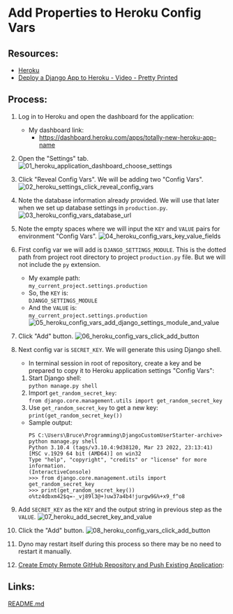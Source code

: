 # Add Properties to Heroku Config Vars

## Resources:
* [Heroku](https://www.heroku.com/)
* [Deploy a Django App to Heroku - Video - Pretty Printed](https://www.youtube.com/watch?v=GMbVzl_aLxM)

## Process:
1. Log in to Heroku and open the dashboard for the application:
    * My dashboard link:
        * https://dashboard.heroku.com/apps/totally-new-heroku-app-name
1. Open the "Settings" tab.
![01_heroku_application_dashboard_choose_settings](https://user-images.githubusercontent.com/47562501/174670415-0d1161b8-f961-4e51-9cb3-cc2378226e45.png)

1. Click "Reveal Config Vars". We will be adding two "Config Vars".
![02_heroku_settings_click_reveal_config_vars](https://user-images.githubusercontent.com/47562501/174670444-789944c3-a649-4940-84c0-56fcf3003885.png)

1. Note the database information already provided. We will use that later when we set up database settings in `production.py`.
![03_heroku_config_vars_database_url](https://user-images.githubusercontent.com/47562501/174670891-029b14cb-476e-4548-b03d-9639e96cce29.png)

1. Note the empty spaces where we will input the `KEY` and `VALUE` pairs for environment "Config Vars".
![04_heroku_config_vars_key_value_fields](https://user-images.githubusercontent.com/47562501/174670940-ffeaaff4-c703-44a7-91cc-fd9a610caff5.png)

1. First config var we will add is `DJANGO_SETTINGS_MODULE`. This is the dotted path from project root directory to project `production.py` file. But we will not include the `py` extension.
    * My example path:  
    `my_current_project.settings.production`
    * So, the `KEY` is:  
    `DJANGO_SETTINGS_MODULE`
    * And the `VALUE` is:  
    `my_current_project.settings.production`
![05_heroku_config_vars_add_django_settings_module_and_value](https://user-images.githubusercontent.com/47562501/174670971-b8096ff2-98d7-46a4-9158-bb022eb96083.png)

1. Click "Add" button.
![06_heroku_config_vars_click_add_button](https://user-images.githubusercontent.com/47562501/174671083-ca3a4e5e-5c66-4222-adb4-cf515416fe70.png)

1. Next config var is `SECRET_KEY`. We will generate this using Django shell.
    * In terminal session in root of repository, create a key and be prepared to copy it to Heroku application settings "Config Vars":
    1. Start Django shell:  
    `python manage.py shell`
    1. Import `get_random_secret_key`:  
    `from django.core.management.utils import get_random_secret_key`
    1. Use `get_random_secret_key` to get a new key:  
    `print(get_random_secret_key())`
    * Sample output:
        ```
        PS C:\Users\Bruce\Programming\DjangoCustomUserStarter-archive> python manage.py shell
        Python 3.10.4 (tags/v3.10.4:9d38120, Mar 23 2022, 23:13:41) [MSC v.1929 64 bit (AMD64)] on win32
        Type "help", "copyright", "credits" or "license" for more information.
        (InteractiveConsole)
        >>> from django.core.management.utils import get_random_secret_key
        >>> print(get_random_secret_key())
        o%tz4dbxm42$q=-_vj89l3@+)uw37a4b4!jurgw9&%+x9_f^o8
        ```

1. Add `SECRET_KEY` as the `KEY` and the output string in previous step as the `VALUE`.
![07_heroku_add_secret_key_and_value](https://user-images.githubusercontent.com/47562501/174671108-022c62ef-f224-4364-867f-244c46b47f41.png)

1. Click the "Add" button.
![08_heroku_config_vars_click_add_button](https://user-images.githubusercontent.com/47562501/174671124-f6fe9b3f-4199-42ab-9c82-66867498248f.png)

1. Dyno may restart itself during this process so there may be no need to restart it manually.
1. [Create Empty Remote GitHub Repository and Push Existing Application](create_empty_remote_repo_push_existing_application.md):


## Links:
[README.md](../README.md)

